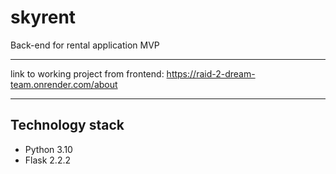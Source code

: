 # skyrent
Back-end for rental application MVP
***
link to working project from frontend: 
https://raid-2-dream-team.onrender.com/about
***
## Technology stack
- Python 3.10
- Flask 2.2.2
